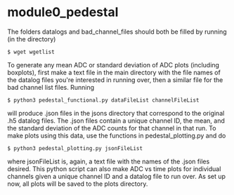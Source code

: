 # module0_pedestal
The folders datalogs and bad_channel_files should both be filled by running (in the directory)
```
$ wget wgetlist
```
To generate any mean ADC or standard deviation of ADC plots (including boxplots), first make a text file in the main directory with the file names of the datalog files you're interested in running over, then a similar file for the bad channel list files. Running
```
$ python3 pedestal_functional.py dataFileList channelFileList
```
will produce .json files in the jsons directory that correspond to the original .h5 datalog files. The .json files contain a unique channel ID, the mean, and the standard deviation of the ADC counts for that channel in that run. To make plots using this data, use the functions in pedestal_plotting.py and do 
```
$ python3 pedestal_plotting.py jsonFileList
```
where jsonFileList is, again, a text file with the names of the .json files desired. This python script can also make ADC vs time plots for individual channels given a unique channel ID and a datalog file to run over. As set up now, all plots will be saved to the plots directory. 
